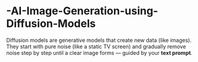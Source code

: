 # -AI-Image-Generation-using-Diffusion-Models
Diffusion models are generative models that create new data (like images).   They start with pure noise (like a static TV screen) and gradually remove noise step by step until a clear image forms — guided by your **text prompt**.  
